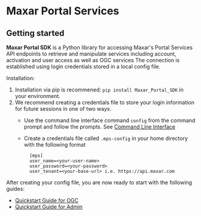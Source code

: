 # Maxar Portal Services

## Getting started

**Maxar Portal SDK** is a Python library for accessing Maxar's Portal Services API endpoints to 
retrieve and manipulate services including account, activation and user access as well as OGC services
The connection is established using login credentials stored in a local config file.


Installation:

1. Installation via pip is recommened: ``pip install Maxar_Portal_SDK`` in your environment.
2. We recommend creating a credentials file to store your login information for future sessions in one of two ways. 
	* Use the command line interface command ``config`` from the command prompt and follow the prompts. See [Command Line Interface](ogc/cli_commands)
	* Create a credentials file called ``.mps-config`` in your home directory with the following format

			[mps] 
			user_name=<your-user-name>
			user_password=<your-password>
			user_tenant=<your-base-url> i.e. https://api.maxar.com

After creating your config file, you are now ready to start with the following guides:

  * [Quickstart Guide for OGC](ogc/quickstart) 
  * [Quickstart Guide for Admin](account-services/quickstart)
